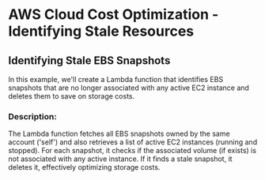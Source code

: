 # AWS Cloud Cost Optimization - Identifying Stale Resources

## Identifying Stale EBS Snapshots

In this example, we'll create a Lambda function that identifies EBS snapshots that are no longer 
associated with any active EC2 instance and deletes them to save on storage costs.

### Description:

The Lambda function fetches all EBS snapshots owned by the same account ('self') 
and also retrieves a list of active EC2 instances (running and stopped). For each snapshot, it checks if the associated volume
(if exists) is not associated with any active instance. If it finds a stale snapshot, it deletes it, effectively optimizing storage costs.



